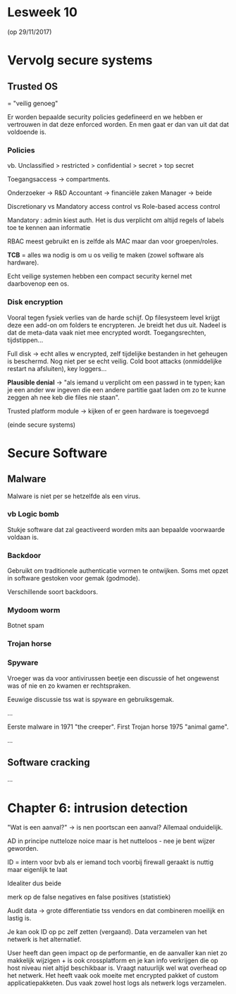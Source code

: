 # Lesweek 10

(op 29/11/2017)

# Vervolg secure systems
## Trusted OS
= "veilig genoeg"

Er worden bepaalde security policies gedefineerd en we hebben er vertrouwen in dat deze enforced worden. En men gaat er dan van uit dat dat voldoende is.

### Policies

vb.
Unclassified > restricted > confidential > secret > top secret

Toegangsaccess -> compartments.

Onderzoeker -> R&D
Accountant -> financiële zaken
Manager -> beide

Discretionary vs Mandatory access control vs Role-based access control

Mandatory : admin kiest auth. Het is dus verplicht om altijd regels of labels toe te kennen aan informatie


RBAC meest gebruikt en is zelfde als MAC maar dan voor groepen/roles.

**TCB** = alles wa nodig is om u os veilig te maken (zowel software als hardware). 

Echt veilige systemen hebben een compact security kernel met daarbovenop een os. 

### Disk encryption

Vooral tegen fysiek verlies van de harde schijf. 
Op filesysteem level krijgt deze een add-on om folders te encrypteren. Je breidt het dus uit. Nadeel is dat de meta-data vaak niet mee encrypted wordt. Toegangsrechten, tijdstippen...

Full disk -> echt alles w encrypted, zelf tijdelijke bestanden in het geheugen is beschermd.
Nog niet per se echt veilig. Cold boot attacks (onmiddelijke restart na afsluiten), key loggers...

**Plausible denial** -> "als iemand u verplicht om een passwd in te typen; kan je een ander ww ingeven die een andere partitie gaat laden om zo te kunne zeggen ah nee keb die files nie staan".

Trusted platform module -> kijken of er geen hardware is toegevoegd

(einde secure systems)

# Secure Software

## Malware

Malware is niet per se hetzelfde als een virus. 

### vb Logic bomb

Stukje software dat zal geactiveerd worden mits aan bepaalde voorwaarde voldaan is.

### Backdoor

Gebruikt om traditionele authenticatie vormen te ontwijken. Soms met opzet in software gestoken voor gemak (godmode).

Verschillende soort backdoors. 

### Mydoom worm

Botnet spam 

### Trojan horse

### Spyware

Vroeger was da voor antivirussen beetje een discussie of het ongewenst was of nie en zo kwamen er rechtspraken.


Eeuwige discussie tss wat is spyware en gebruiksgemak.

...

Eerste malware in 1971 "the creeper".
First Trojan horse 1975 "animal game".

...

## Software cracking

...

# Chapter 6: intrusion detection


"Wat is een aanval?" -> is nen poortscan een aanval?
Allemaal onduidelijk.

AD in principe nutteloze noice maar is het nutteloos - nee je bent wijzer geworden.


ID = intern 
voor bvb als er iemand toch voorbij firewall geraakt is
nuttig maar eigenlijk te laat

Idealiter dus beide


merk op de false negatives en false positives (statistiek)


Audit data -> grote differentiatie tss vendors en dat combineren moeilijk en lastig is.

Je kan ook ID op pc zelf zetten (vergaand). 
Data verzamelen van het netwerk is het alternatief. 

User heeft dan geen impact op de performantie, en de aanvaller kan niet zo makkelijk wijzigen + is ook crossplatform en je kan info verkrijgen die op host niveau niet altijd beschikbaar is.
Vraagt natuurlijk wel wat overhead op het netwerk. Het heeft vaak ook moeite met encrypted pakket of custom applicatiepakketen. Dus vaak zowel host logs als netwerk logs verzamelen.


